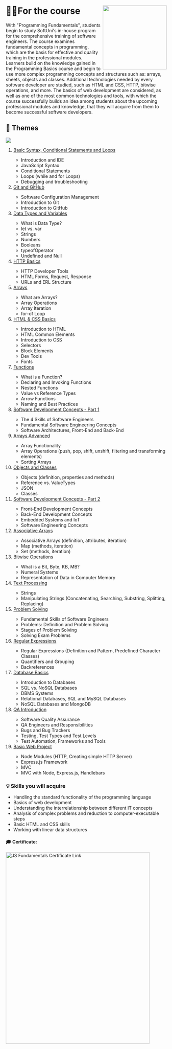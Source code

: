 # 👨‍🎓For the course  <a href="https://softuni.bg/about"><img src="https://user-images.githubusercontent.com/106147027/181109879-4529ad22-8d25-49fe-b28b-0d8bc808c5a4.jpg" align="right" width="200" height="200"></a>

With "Programming Fundamentals", students begin to study SoftUni's in-house program for the comprehensive training of software engineers. The course examines fundamental concepts in programming, which are the basis for effective and quality training in the professional modules. Learners build on the knowledge gained in the Programming Basics course and begin to use more complex programming concepts and structures such as: arrays, sheets, objects and classes. Additional technologies needed by every software developer are studied, such as HTML and CSS, HTTP, bitwise operations, and more. The basics of web development are considered, as well as one of the most common technologies and tools, with which the course successfully builds an idea among students about the upcoming professional modules and knowledge, that they will acquire from them to become successful software developers.
## 📑 Themes

<img src="https://user-images.githubusercontent.com/106147027/181279553-6ac6e4dd-bb3f-444d-a70f-bcfa0de7e0a7.png"> 

<ol>
  <li><a href="https://softuni.bg/trainings/3732/programming-fundamentals-with-javascript-may-2022#lesson-40464">Basic Syntax, Conditional Statements and Loops<a/>
  <ul>
    <li>Introduction and IDE
    <li>JavaScript Syntax
    <li>Conditional Statements
    <li>Loops (while and for Loops)
    <li>Debugging and troubleshooting
   </ul> 
  <li><a href="https://softuni.bg/trainings/3732/programming-fundamentals-with-javascript-may-2022#lesson-40466">Git and GitHub<a/>
  <ul>
    <li>Software Configuration Management
    <li>Introduction to Git
    <li>Introduction to GitHub 
   </ul> 
  <li><a href="https://softuni.bg/trainings/3732/programming-fundamentals-with-javascript-may-2022#lesson-40467">Data Types and Variables<a/>
  <ul>
    <li>What is Data Type?
    <li>let vs. var
    <li>Strings
    <li>Numbers
    <li>Booleans
    <li>typeofOperator
    <li>Undefined and Null 
   </ul> 
  <li><a href="https://softuni.bg/trainings/3732/programming-fundamentals-with-javascript-may-2022#lesson-40469">HTTP Basics<a/>
  <ul>
    <li>HTTP Developer Tools
    <li>HTML Forms, Request, Response
    <li>URLs and ERL Structure
   </ul> 
  <li><a href="https://softuni.bg/trainings/3732/programming-fundamentals-with-javascript-may-2022#lesson-40470">Arrays<a/>
  <ul>
    <li>What are Arrays?
    <li>Array Operations
    <li>Array Iteration
    <li>for-of Loop
   </ul> 
  <li><a href="https://softuni.bg/trainings/3732/programming-fundamentals-with-javascript-may-2022#lesson-40472">HTML & CSS Basics<a/>
  <ul>
    <li>Introduction to HTML
    <li>HTML Common Elements
    <li>Introduction to CSS
    <li>Selectors
    <li>Block Elements
    <li>Dev Tools
    <li>Fonts
   </ul> 
     <li><a href="https://softuni.bg/trainings/3732/programming-fundamentals-with-javascript-may-2022#lesson-40473">Functions<a/>
  <ul>
    <li>What is a Function?
    <li>Declaring and Invoking Functions
    <li>Nested Functions
    <li>Value vs Reference Types
    <li>Arrow Functions
    <li>Naming and Best Practices 
   </ul> 
  <li><a href="https://softuni.bg/trainings/3732/programming-fundamentals-with-javascript-may-2022#lesson-40475">Software Development Concepts - Part 1<a/>
  <ul>
    <li>The 4 Skills of Software Engineers
    <li>Fundamental Software Engineering Concepts
    <li>Software Architectures, Front-End and Back-End
   </ul> 
  <li><a href="https://softuni.bg/trainings/3732/programming-fundamentals-with-javascript-may-2022#lesson-40476">Arrays Advanced<a/>
  <ul>
    <li>Array Functionality
    <li>Array Operations (push, pop, shift, unshift, filtering and transforming elements)
    <li>Sorting Arrays
   </ul> 
  <li><a href="https://softuni.bg/trainings/3732/programming-fundamentals-with-javascript-may-2022#lesson-40480">Objects and Classes<a/>
  <ul>
    <li>Objects (definition, properties and methods)
    <li>Reference vs. ValueTypes
    <li>JSON
    <li>Classes
   </ul> 
  <li><a href="https://softuni.bg/trainings/3732/programming-fundamentals-with-javascript-may-2022#lesson-40482">Software Development Concepts - Part 2<a/>
  <ul>
    <li>Front-End Development Concepts
    <li>Back-End Development Concepts
    <li>Embedded Systems and IoT
    <li>Software Engineering Concepts
   </ul> 
  <li><a href="https://softuni.bg/trainings/3732/programming-fundamentals-with-javascript-may-2022#lesson-40483">Associative Arrays<a/>
  <ul>
    <li>Associative Arrays (definition, attributes, iteration)
    <li>Map (methods, iteration)
    <li>Set (methods, iteration)
   </ul>
     <li><a href="https://softuni.bg/trainings/3732/programming-fundamentals-with-javascript-may-2022#lesson-40485">Bitwise Operations<a/>
  <ul>
    <li>What is a Bit, Byte, KB, MB?
    <li>Numeral Systems
    <li>Representation of Data in Computer Memory
   </ul> 
  <li><a href="https://softuni.bg/trainings/3732/programming-fundamentals-with-javascript-may-2022#lesson-40486">Text Processing<a/>
  <ul>
    <li>Strings
    <li>Manipulating Strings (Concatenating, Searching, Substring, Splitting, Replacing) 
   </ul> 
  <li><a href="https://softuni.bg/trainings/3732/programming-fundamentals-with-javascript-may-2022#lesson-40488">Problem Solving<a/>
  <ul>
    <li>Fundamental Skills of Software Engineers
    <li>Problems: Definition and Problem Solving
    <li>Stages of Problem Solving
    <li>Solving Exam Problems
   </ul> 
  <li><a href="https://softuni.bg/trainings/3732/programming-fundamentals-with-javascript-may-2022#lesson-40489">Regular Expressions<a/>
  <ul>
    <li>Regular Expressions (Definition and Pattern, Predefined Character Classes)
    <li>Quantifiers and Grouping
    <li>Backreferences
   </ul> 
  <li><a href="https://softuni.bg/trainings/3732/programming-fundamentals-with-javascript-may-2022#lesson-40491">Database Basics<a/>
  <ul>
    <li>Introduction to Databases
    <li>SQL vs. NoSQL Databases
    <li>DBMS Systems
    <li>Relational Databases, SQL and MySQL Databases
    <li>NoSQL Databases and MongoDB 
   </ul> 
  <li><a href="https://softuni.bg/trainings/3732/programming-fundamentals-with-javascript-may-2022#lesson-40494">QA Introduction<a/>
  <ul>
    <li>Software Quality Assurance
    <li>QA Engineers and Responsibilities
    <li>Bugs and Bug Trackers
    <li>Testing, Test Types and Test Levels
    <li>Test Automation, Frameworks and Tools
   </ul>
     <li><a href="https://softuni.bg/trainings/3732/programming-fundamentals-with-javascript-may-2022#lesson-40495">Basic Web Project<a/>
  <ul>
    <li>Node Modules (HTTP, Creating simple HTTP Server)
    <li>Express.js Framework
    <li>MVC
    <li>MVC with Node, Express.js, Handlebars
   </ul>  
</ol> 

### 💡 Skills you will acquire

<ul>
  <li>Handling the standard functionality of the programming language
  <li>Basics of web development
  <li>Understanding the interrelationship between different IT concepts
  <li>Analysis of complex problems and reduction to computer-executable steps
  <li>Basic HTML and CSS skills
  <li>Working with linear data structures
</ul>  

#### 🎓 Certificate:  
    
<a href="https://softuni.bg/certificates/details/139098/4cf866a2" alt="Certificate photo" ><img src="https://user-images.githubusercontent.com/106147027/183718480-3d30df21-ce1f-4643-ba13-50c95226d365.png" align="left" width="450" height="600" title="JS Fundamentals Certificate Link"></a>
